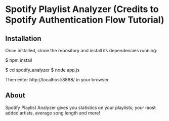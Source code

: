 # Spotify Playlist Analyzer (Credits to Spotify Authentication Flow Tutorial)

## Installation

Once installed, clone the repository and install its dependencies running:

$ npm install

$ cd spotify_analyzer
$ node app.js

Then enter http://localhost:8888/ in your browser.

## About

Spotify Playlist Analyzer gives you statistics on your playlists; your most added artists, average song length and more!


